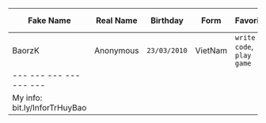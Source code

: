 
| Fake Name | Real Name | Birthday | Form | Favorite | Program Languages |
| --- | --- | --- | --- | --- | --- |
| BaorzK | Anonymous | `23/03/2010` | VietNam | `write code`, `play game` | `PHP`
| --- --- --- --- --- --- |
| My info: bit.ly/InforTrHuyBao |
